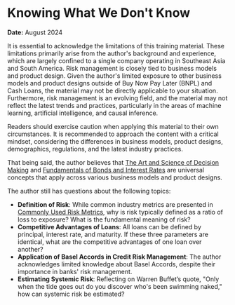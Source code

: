 # Knowing What We Don't Know

**Date:** August 2024

It is essential to acknowledge the limitations of this training material. These limitations primarily arise from the author's background and experience, which are largely confined to a single company operating in Southeast Asia and South America. Risk management is closely tied to business models and product design. Given the author's limited exposure to other business models and product designs outside of Buy Now Pay Later (BNPL) and Cash Loans, the material may not be directly applicable to your situation. Furthermore, risk management is an evolving field, and the material may not reflect the latest trends and practices, particularly in the areas of machine learning, artificial intelligence, and causal inference.

Readers should exercise caution when applying this material to their own circumstances. It is recommended to approach the content with a critical mindset, considering the differences in business models, product designs, demographics, regulations, and the latest industry practices.

That being said, the author believes that [The Art and Science of Decision Making](fundamentals/decision_making.md) and [Fundamentals of Bonds and Interest Rates](fundamentals/bonds_interest_rates.md) are universal concepts that apply across various business models and product designs.

The author still has questions about the following topics:

- **Definition of Risk**: While common industry metrics are presented in [Commonly Used Risk Metrics](key_objective/risk_metrix.md), why is risk typically defined as a ratio of loss to exposure? What is the fundamental meaning of risk?
- **Competitive Advantages of Loans**: All loans can be defined by principal, interest rate, and maturity. If these three parameters are identical, what are the competitive advantages of one loan over another?
- **Application of Basel Accords in Credit Risk Management**: The author acknowledges limited knowledge about Basel Accords, despite their importance in banks' risk management.
- **Estimating Systemic Risk**: Reflecting on Warren Buffet’s quote, "Only when the tide goes out do you discover who's been swimming naked," how can systemic risk be estimated?